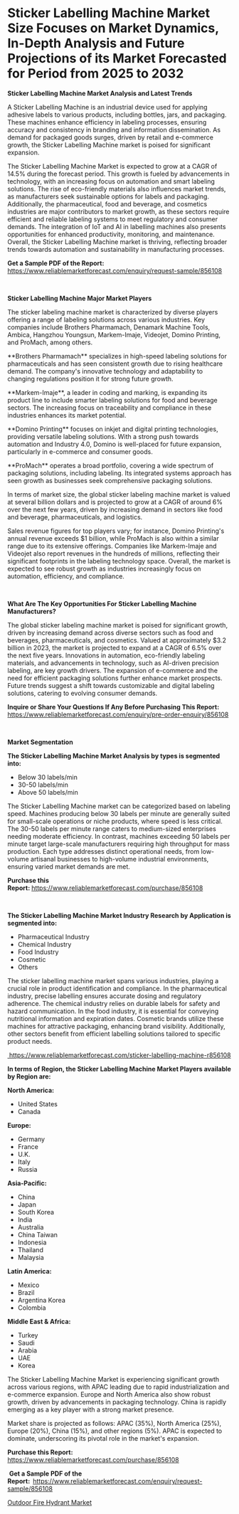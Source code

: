 <p><h1>Sticker Labelling Machine Market Size Focuses on Market Dynamics, In-Depth Analysis and Future Projections of its Market Forecasted for Period from 2025 to 2032</h1></p><p><strong>Sticker Labelling Machine Market Analysis and Latest Trends</strong></p>
<p><p>A Sticker Labelling Machine is an industrial device used for applying adhesive labels to various products, including bottles, jars, and packaging. These machines enhance efficiency in labeling processes, ensuring accuracy and consistency in branding and information dissemination. As demand for packaged goods surges, driven by retail and e-commerce growth, the Sticker Labelling Machine market is poised for significant expansion. </p><p>The Sticker Labelling Machine Market is expected to grow at a CAGR of 14.5% during the forecast period. This growth is fueled by advancements in technology, with an increasing focus on automation and smart labeling solutions. The rise of eco-friendly materials also influences market trends, as manufacturers seek sustainable options for labels and packaging. Additionally, the pharmaceutical, food and beverage, and cosmetics industries are major contributors to market growth, as these sectors require efficient and reliable labeling systems to meet regulatory and consumer demands. The integration of IoT and AI in labelling machines also presents opportunities for enhanced productivity, monitoring, and maintenance. Overall, the Sticker Labelling Machine market is thriving, reflecting broader trends towards automation and sustainability in manufacturing processes.</p></p>
<p><strong>Get a Sample PDF of the Report:&nbsp;</strong> <a href="https://www.reliablemarketforecast.com/enquiry/request-sample/856108?utm_campaign=2392&utm_medium=2&utm_source=Github&utm_content=ia&utm_term=17022025&utm_id=sticker-labelling-machine">https://www.reliablemarketforecast.com/enquiry/request-sample/856108</a></p>
<p>&nbsp;</p>
<p><strong>Sticker Labelling Machine Major Market Players</strong></p>
<p><p>The sticker labeling machine market is characterized by diverse players offering a range of labeling solutions across various industries. Key companies include Brothers Pharmamach, Denamark Machine Tools, Ambica, Hangzhou Youngsun, Markem-Imaje, Videojet, Domino Printing, and ProMach, among others.</p><p>**Brothers Pharmamach** specializes in high-speed labeling solutions for pharmaceuticals and has seen consistent growth due to rising healthcare demand. The company's innovative technology and adaptability to changing regulations position it for strong future growth.</p><p>**Markem-Imaje**, a leader in coding and marking, is expanding its product line to include smarter labeling solutions for food and beverage sectors. The increasing focus on traceability and compliance in these industries enhances its market potential. </p><p>**Domino Printing** focuses on inkjet and digital printing technologies, providing versatile labeling solutions. With a strong push towards automation and Industry 4.0, Domino is well-placed for future expansion, particularly in e-commerce and consumer goods.</p><p>**ProMach** operates a broad portfolio, covering a wide spectrum of packaging solutions, including labeling. Its integrated systems approach has seen growth as businesses seek comprehensive packaging solutions. </p><p>In terms of market size, the global sticker labeling machine market is valued at several billion dollars and is projected to grow at a CAGR of around 6% over the next few years, driven by increasing demand in sectors like food and beverage, pharmaceuticals, and logistics.</p><p>Sales revenue figures for top players vary; for instance, Domino Printing's annual revenue exceeds $1 billion, while ProMach is also within a similar range due to its extensive offerings. Companies like Markem-Imaje and Videojet also report revenues in the hundreds of millions, reflecting their significant footprints in the labeling technology space. Overall, the market is expected to see robust growth as industries increasingly focus on automation, efficiency, and compliance.</p></p>
<p>&nbsp;</p>
<p><strong>What Are The Key Opportunities For Sticker Labelling Machine Manufacturers?</strong></p>
<p><p>The global sticker labeling machine market is poised for significant growth, driven by increasing demand across diverse sectors such as food and beverages, pharmaceuticals, and cosmetics. Valued at approximately $3.2 billion in 2023, the market is projected to expand at a CAGR of 6.5% over the next five years. Innovations in automation, eco-friendly labeling materials, and advancements in technology, such as AI-driven precision labeling, are key growth drivers. The expansion of e-commerce and the need for efficient packaging solutions further enhance market prospects. Future trends suggest a shift towards customizable and digital labeling solutions, catering to evolving consumer demands.</p></p>
<p><strong>Inquire or Share Your Questions If Any Before Purchasing This Report:</strong> <a href="https://www.reliablemarketforecast.com/enquiry/pre-order-enquiry/856108?utm_campaign=2392&utm_medium=2&utm_source=Github&utm_content=ia&utm_term=17022025&utm_id=sticker-labelling-machine">https://www.reliablemarketforecast.com/enquiry/pre-order-enquiry/856108</a></p>
<p>&nbsp;</p>
<p><strong>Market Segmentation</strong></p>
<p><strong>The Sticker Labelling Machine Market Analysis by types is segmented into:</strong></p>
<p><ul><li>Below 30 labels/min</li><li>30-50 labels/min</li><li>Above 50 labels/min</li></ul></p>
<p><p>The Sticker Labelling Machine market can be categorized based on labeling speed. Machines producing below 30 labels per minute are generally suited for small-scale operations or niche products, where speed is less critical. The 30-50 labels per minute range caters to medium-sized enterprises needing moderate efficiency. In contrast, machines exceeding 50 labels per minute target large-scale manufacturers requiring high throughput for mass production. Each type addresses distinct operational needs, from low-volume artisanal businesses to high-volume industrial environments, ensuring varied market demands are met.</p></p>
<p><strong>Purchase this Report:&nbsp;</strong><a href="https://www.reliablemarketforecast.com/purchase/856108?utm_campaign=2392&utm_medium=2&utm_source=Github&utm_content=ia&utm_term=17022025&utm_id=sticker-labelling-machine">https://www.reliablemarketforecast.com/purchase/856108</a></p>
<p>&nbsp;</p>
<p><strong>The Sticker Labelling Machine Market Industry Research by Application is segmented into:</strong></p>
<p><ul><li>Pharmaceutical Industry</li><li>Chemical Industry</li><li>Food Industry</li><li>Cosmetic</li><li>Others</li></ul></p>
<p><p>The sticker labelling machine market spans various industries, playing a crucial role in product identification and compliance. In the pharmaceutical industry, precise labelling ensures accurate dosing and regulatory adherence. The chemical industry relies on durable labels for safety and hazard communication. In the food industry, it is essential for conveying nutritional information and expiration dates. Cosmetic brands utilize these machines for attractive packaging, enhancing brand visibility. Additionally, other sectors benefit from efficient labelling solutions tailored to specific product needs.</p></p>
<p><a href="https://www.reliablemarketforecast.com/sticker-labelling-machine-r856108?utm_campaign=2392&utm_medium=2&utm_source=Github&utm_content=ia&utm_term=17022025&utm_id=sticker-labelling-machine">&nbsp;https://www.reliablemarketforecast.com/sticker-labelling-machine-r856108</a></p>
<p><strong>In terms of Region, the Sticker Labelling Machine Market Players available by Region are:</strong></p>
<p>
    <p> <strong> North America: </strong>
        <ul>
            <li>United States</li>
            <li>Canada</li>
        </ul>
        </p> 
    <p> <strong> Europe: </strong>
        <ul>
            <li>Germany</li>
            <li>France</li>
            <li>U.K.</li>
            <li>Italy</li>
            <li>Russia</li>
        </ul>
        </p> 
    <p> <strong> Asia-Pacific: </strong>
        <ul>
            <li>China</li>
            <li>Japan</li>
            <li>South Korea</li>
            <li>India</li>
            <li>Australia</li>
            <li>China Taiwan</li>
            <li>Indonesia</li>
            <li>Thailand</li>
            <li>Malaysia</li>
        </ul>
        </p> 
    <p> <strong> Latin America: </strong>
        <ul>
            <li>Mexico</li>
            <li>Brazil</li>
            <li>Argentina Korea</li>
            <li>Colombia</li>
        </ul>
        </p> 
    <p> <strong> Middle East & Africa: </strong>
        <ul>
            <li>Turkey</li>
            <li>Saudi</li>
            <li>Arabia</li>
            <li>UAE</li>
            <li>Korea</li>
        </ul>
    </p>
    </p>
<p><p>The Sticker Labelling Machine Market is experiencing significant growth across various regions, with APAC leading due to rapid industrialization and e-commerce expansion. Europe and North America also show robust growth, driven by advancements in packaging technology. China is rapidly emerging as a key player with a strong market presence. </p><p>Market share is projected as follows: APAC (35%), North America (25%), Europe (20%), China (15%), and other regions (5%). APAC is expected to dominate, underscoring its pivotal role in the market's expansion.</p></p>
<p><strong>Purchase this Report: </strong><a href="https://www.reliablemarketforecast.com/purchase/856108?utm_campaign=2392&utm_medium=2&utm_source=Github&utm_content=ia&utm_term=17022025&utm_id=sticker-labelling-machine">https://www.reliablemarketforecast.com/purchase/856108</a></p>
<p>&nbsp;<strong>Get a Sample PDF of the Report:&nbsp;&nbsp;</strong><a href="https://www.reliablemarketforecast.com/enquiry/request-sample/856108?utm_campaign=2392&utm_medium=2&utm_source=Github&utm_content=ia&utm_term=17022025&utm_id=sticker-labelling-machine">https://www.reliablemarketforecast.com/enquiry/request-sample/856108</a></p>
<p><strong></strong></p>
<p><p><a href="https://github.com/lvaill871987/Market-Research-Report-List-1/blob/main/outdoor-fire-hydrant-market.md?utm_campaign=2392&utm_medium=2&utm_source=Github&utm_content=ia&utm_term=17022025&utm_id=sticker-labelling-machine">Outdoor Fire Hydrant Market</a></p></p>